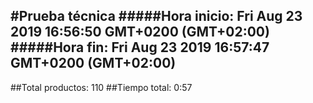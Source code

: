 #Prueba técnica 
#####Hora inicio: Fri Aug 23 2019 16:56:50 GMT+0200 (GMT+02:00)
#####Hora fin: Fri Aug 23 2019 16:57:47 GMT+0200 (GMT+02:00)
---
##Total productos: 110
##Tiempo total: 0:57